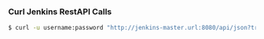 ### Curl Jenkins RestAPI Calls
```bash
$ curl -u username:password "http://jenkins-master.url:8080/api/json?tree=views\[name,url,jobs\[name,url,builds\[number,url\]\]\]"
```
